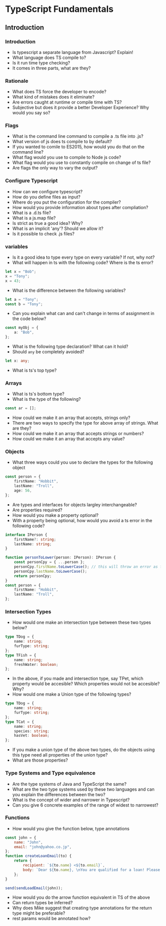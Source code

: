 # TypeScript Fundamentals

## Introduction

### Introduction

-   Is typescript a separate language from Javascript? Explain!
-   What language does TS compile to?
-   Is it run time type checking?
-   It comes in three parts, what are they?

### Rationale

-   What does TS force the developer to encode?
-   What kind of mistakes does it eliminate?
-   Are errors caught at runtime or compile time with TS?
-   Subjective but does it provide a better Developer Experience? Why would you say so?

### Flags

-   What is the command line command to compile a .ts file into .js?
-   What version of js does ts compile to by default?
-   If you wanted to comile to ES2015, how would you do that on the command line?
-   What flag would you use to compile to Node js code?
-   What flag would you use to constantly compile on change of ts file?
-   Are flags the only way to vary the output?

### Configure Typescript

-   How can we configure typescript?
-   How do you define files as input?
-   Where do you put the configuration for the compiler?
-   How would you provide information about types after compliation?
-   What is a .d.ts file?
-   What is a js.map file?
-   Is strict as true a good idea? Why?
-   What is an implicit 'any'? Should we allow it?
-   Is it possible to check .js files?

### variables

-   Is it a good idea to type every type on every variable? If not, why not?
-   What will happen in ts with the following code? Where is the ts error?

```ts
let x = "Bob";
x = "Tony";
x = 43;
```

-   What is the difference between the following variables?

```ts
let a = "Tony";
const b = "Tony";
```

-   Can you explain what can and can't change in terms of assignment in the code below?

```ts
const myObj = {
    a: "Bob",
};
```

-   What is the following type declaration? What can it hold?
-   Should `any` be completely avoided?

```ts
let x: any;
```

-   What is ts's top type?

### Arrays

-   What is ts's bottom type?
-   What is the type of the following?

```ts
const ar = [];
```

-   How could we make it an array that accepts, strings only?
-   There are two ways to specify the type for above array of strings. What are they?
-   How could we make it an array that accepts strings or numbers?
-   How could we make it an array that accepts any value?

### Objects

-   What three ways could you use to declare the types for the following object

```ts
const person = {
    firstName: "Hobbit",
    lastName: "Troll",
    age: 56,
};
```

-   Are types and interfaces for objects largley interchangeable?
-   Are properties required?
-   How would you make a property optional?
-   With a property being optional, how would you avoid a ts error in the following code?

```ts
interface IPerson {
    firstName?: string;
    lastName: string;
}

function personToLower(person: IPerson): IPerson {
    const personCpy = { ...person };
    personCpy.firstName.toLowerCase(); // this will throw an error as first name is possibly null
    personCpy.lastName.toLowerCase();
    return personCpy;
}
const person = {
    firstName: "Hobbit",
    lastName: "Troll",
};
```

### Intersection Types

-   How would one make an intersection type between these two types below?

```ts
type TDog = {
    name: string;
    furType: string;
};
type TFish = {
    name: string;
    freshWater: boolean;
};
```

-   In the above, if you made and intersection type, say TPet, which property would be accesible? Which properties would not be accesible? Why?
-   How would one make a Union type of the following types?

```ts
type TDog = {
    name: string;
    furType: string;
};
type TCat = {
    name: string;
    species: string;
    hasVet: boolean;
};
```

-   If you make a union type of the above two types, do the objects using this type need all properties of the union type?
-   What are those properties?

### Type Systems and Type equivalence

-   Are the type systems of Java and TypeScript the same?
-   What are the two type systems used by these two languages and can you explain the differences between the two?
-   What is the concept of wider and narrower in Typescript?
-   Can you give 6 concrete examples of the range of widest to narrowest?

### Functions

-   How would you give the function below, type annotations

```js
const john = {
    name: "John",
    email: "john@yahoo.co.jp",
};
function createLoanEmail(to) {
    return {
        recipient: `${to.name} <${to.email}`,
        body: `Dear ${to.name}, \nYou are qualified for a loan! Please contact us at spam@load.co.jp.`,
    };
}

send(sendLoadEmail(john));
```

-   How would you do the arrow function equivalent in TS of the above
-   Can return types be inferred?
-   Why does Mike suggest that creating type annotations for the return type might be preferable?
-   rest params would be annotated how?
